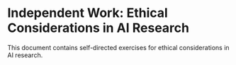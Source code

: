 # Independent Work: Ethical Considerations in AI Research

This document contains self-directed exercises for ethical considerations in AI research.